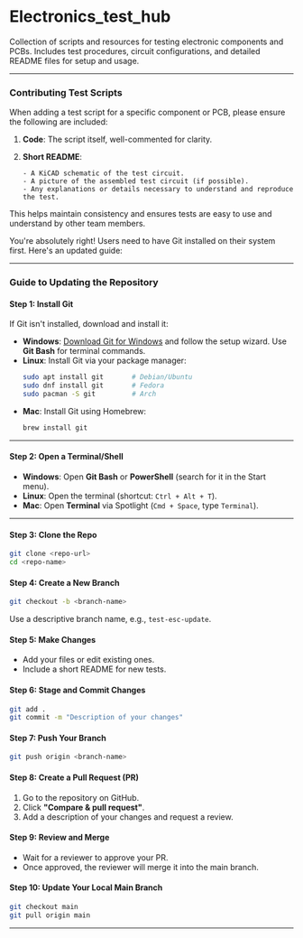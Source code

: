 # Electronics_test_hub
Collection of scripts and resources for testing electronic components and PCBs. Includes test procedures, circuit configurations, and detailed README files for setup and usage.

---

### **Contributing Test Scripts**

When adding a test script for a specific component or PCB, please ensure the following are included:

1. **Code**: The script itself, well-commented for clarity.

2. **Short README**:

       - A KiCAD schematic of the test circuit.
       - A picture of the assembled test circuit (if possible).
       - Any explanations or details necessary to understand and reproduce the test.

This helps maintain consistency and ensures tests are easy to use and understand by other team members.

You're absolutely right! Users need to have Git installed on their system first. Here's an updated guide:  

---

### **Guide to Updating the Repository**  

#### **Step 1: Install Git**  
If Git isn't installed, download and install it:  
- **Windows**: [Download Git for Windows](https://git-scm.com/download/win) and follow the setup wizard. Use **Git Bash** for terminal commands.  
- **Linux**: Install Git via your package manager:  
  ```bash
  sudo apt install git       # Debian/Ubuntu
  sudo dnf install git       # Fedora
  sudo pacman -S git         # Arch
  ```  
- **Mac**: Install Git using Homebrew:  
  ```bash
  brew install git
  ```  

---

#### **Step 2: Open a Terminal/Shell**  
- **Windows**: Open **Git Bash** or **PowerShell** (search for it in the Start menu).  
- **Linux**: Open the terminal (shortcut: `Ctrl + Alt + T`).  
- **Mac**: Open **Terminal** via Spotlight (`Cmd + Space`, type `Terminal`).  

---

#### **Step 3: Clone the Repo**  
```bash
git clone <repo-url>
cd <repo-name>
```

#### **Step 4: Create a New Branch**  
```bash
git checkout -b <branch-name>
```
Use a descriptive branch name, e.g., `test-esc-update`.

#### **Step 5: Make Changes**  
- Add your files or edit existing ones.  
- Include a short README for new tests.

#### **Step 6: Stage and Commit Changes**  
```bash
git add .
git commit -m "Description of your changes"
```

#### **Step 7: Push Your Branch**  
```bash
git push origin <branch-name>
```

#### **Step 8: Create a Pull Request (PR)**  
1. Go to the repository on GitHub.  
2. Click **"Compare & pull request"**.  
3. Add a description of your changes and request a review.

#### **Step 9: Review and Merge**  
- Wait for a reviewer to approve your PR.  
- Once approved, the reviewer will merge it into the main branch.

#### **Step 10: Update Your Local Main Branch**  
```bash
git checkout main
git pull origin main
```

---